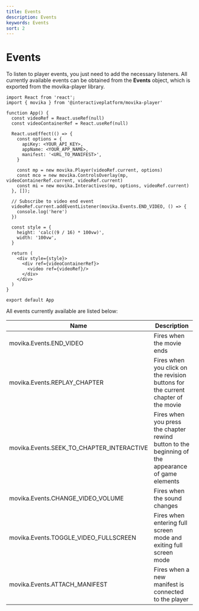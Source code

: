 ```yaml
---
title: Events
description: Events
keywords: Events
sort: 2
---
```


# Events

To listen to player events, you just need to add the necessary listeners. All currently available events can be obtained from the **Events** object, which is exported from the movika-player library.

```
import React from 'react';
import { movika } from '@interactiveplatform/movika-player'

function App() {
  const videoRef = React.useRef(null)
  const videoContainerRef = React.useRef(null)

  React.useEffect(() => {
    const options = {
      apiKey: <YOUR_API_KEY>,
      appName: <YOUR_APP_NAME>,
      manifest: '<URL_TO_MANIFEST>',
    }

    const mp = new movika.Player(videoRef.current, options)
    const mco = new movika.ControlsOverlay(mp, videoContainerRef.current, videoRef.current)
    const mi = new movika.Interactives(mp, options, videoRef.current)
  }, []);

  // Subscribe to video end event
  videoRef.current.addEventListener(movika.Events.END_VIDEO, () => {
    console.log('here')
  })

  const style = {
    height: 'calc((9 / 16) * 100vw)',
    width: '100vw',
  }

  return (
    <div style={style}>
      <div ref={videoContainerRef}>
        <video ref={videoRef}/>
      </div>
    </div>
  )
}

export default App
```

All events currently available are listed below:

| Name                                         | Description                                                                                        |
| -------------------------------------------- | -------------------------------------------------------------------------------------------------- |
| movika.Events.END\_VIDEO                     | Fires when the movie ends                                                                          |
| movika.Events.REPLAY\_CHAPTER                | Fires when you click on the revision buttons for the current chapter of the movie                  |
| movika.Events.SEEK\_TO\_CHAPTER\_INTERACTIVE | Fires when you press the chapter rewind button to the beginning of the appearance of game elements |
| movika.Events.CHANGE\_VIDEO\_VOLUME          | Fires when the sound changes                                                                       |
| movika.Events.TOGGLE\_VIDEO\_FULLSCREEN      | Fires when entering full screen mode and exiting full screen mode                                  |
| movika.Events.ATTACH\_MANIFEST               | Fires when a new manifest is connected to the player                                               |
